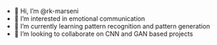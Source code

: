 - 👋 Hi, I’m @rk-marseni
- 👀 I’m interested in emotional communication
- 🌱 I’m currently learning pattern recognition and pattern generation
- 💞️ I’m looking to collaborate on CNN and GAN based projects
<!-- - 📫 How to reach me: <a href="https://discord.com/channels/"> Sound Sage </a> -->

<!---
rk-marseni/rk-marseni is a ✨ special ✨ repository because its `README.md` (this file) appears on your GitHub profile.
You can click the Preview link to take a look at your changes.
--->

